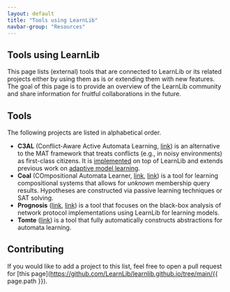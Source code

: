 ```yaml
---
layout: default
title: "Tools using LearnLib"
navbar-group: "Resources"
---
```


## Tools using LearnLib

This page lists (external) tools that are connected to LearnLib or its related projects either by using them as is or extending them with new features.
The goal of this page is to provide an overview of the LearnLib community and share information for fruitful collaborations in the future.

## Tools

The following projects are listed in alphabetical order.

* **C3AL** (Conflict-Aware Active Automata Learning, [link](https://doi.org/10.4204/EPTCS.390.10)) is an alternative to the MAT framework that treats conflicts (e.g., in noisy environments) as first-class citizens. It is [implemented](https://github.com/UCL-PPLV/learnlib) on top of LearnLib and extends previous work on [adaptive model learning](https://doi.org/10.1007/978-3-031-15629-8_10).
* **Coal** (COmpositional Automata Learner, [link](https://doi.org/10.1007/978-3-031-30826-0_3), [link](https://zenodo.org/records/7777664)) is a tool for learning compositional systems that allows for *unknown* membership query results. Hypotheses are constructed via passive learning techniques or SAT solving.
* **Prognosis** ([link](https://doi.org/10.1145/3452296.3472938), [link](https://github.com/PrognosisTool)) is a tool that focuses on the black-box analysis of network protocol implementations using LearnLib for learning models.
* **Tomte** ([link](https://tomte.cs.ru.nl/)) is a tool that fully automatically constructs abstractions for automata learning.

## Contributing

If you would like to add a project to this list, feel free to open a pull request for [this page](https://github.com/LearnLib/learnlib.github.io/tree/main/{{ page.path }}).
